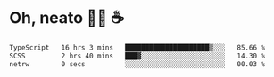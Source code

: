 # Oh, neato 🧑‍💻 ☕

<!--START_SECTION:waka-->

```txt
TypeScript   16 hrs 3 mins   █████████████████████▒░░░   85.66 %
SCSS         2 hrs 40 mins   ███▓░░░░░░░░░░░░░░░░░░░░░   14.30 %
netrw        0 secs          ░░░░░░░░░░░░░░░░░░░░░░░░░   00.03 %
```

<!--END_SECTION:waka-->

